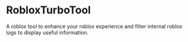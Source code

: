 # RobloxTurboTool
A roblox tool to enhance your roblox experience and filter internal roblox logs to display useful information.
